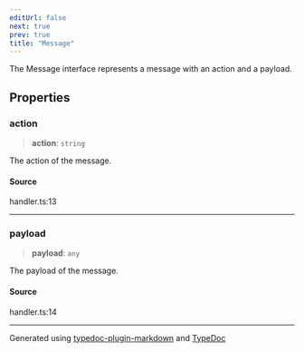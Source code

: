 ```yaml
---
editUrl: false
next: true
prev: true
title: "Message"
---
```


The Message interface represents a message with an action and a payload.

## Properties

### action

> **action**: `string`

The action of the message.

#### Source

handler.ts:13

***

### payload

> **payload**: `any`

The payload of the message.

#### Source

handler.ts:14

***

Generated using [typedoc-plugin-markdown](https://www.npmjs.com/package/typedoc-plugin-markdown) and [TypeDoc](https://typedoc.org/)
